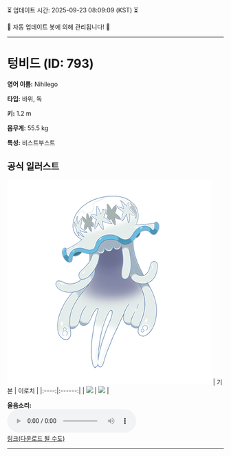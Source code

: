 
⏳ 업데이트 시간: 2025-09-23 08:09:09 (KST) ⏳

🤖 자동 업데이트 봇에 의해 관리됩니다! 🤖

---

# 텅비드 (ID: 793)
**영어 이름:** Nihilego

**타입:** 바위, 독

**키:** 1.2 m

**몸무게:** 55.5 kg

**특성:** 비스트부스트

## 공식 일러스트
![](https://raw.githubusercontent.com/PokeAPI/sprites/master/sprites/pokemon/other/official-artwork/793.png)
| 기본 | 이로치 |
|:----:|:------:|
| <img src="http://play.pokemonshowdown.com/sprites/ani/nihilego.gif" width="200"> | <img src="http://play.pokemonshowdown.com/sprites/ani-shiny/nihilego.gif" width="200"> |

**울음소리:**<br><audio controls src="https://raw.githubusercontent.com/PokeAPI/cries/main/cries/pokemon/latest/793.ogg"></audio><br> [링크(다운로드 될 수도)](https://raw.githubusercontent.com/PokeAPI/cries/main/cries/pokemon/latest/793.ogg)


---
